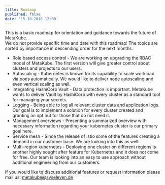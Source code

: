 ```yaml
---
title: Roadmap
published: false
date: '15-10-2018 12:00'
---
```

This is a basic roadmap for orientation and guidance towards the future of MetaKube.  
We do not provide specific time and date with this roadmap! The topics are sorted by importance in descending order for the next months.    
* Role based access control - We are working on upgrading the RBAC model of MetaKube. The first version will give greater control about clusters and projects to our users.    
* Autoscaling - Kubernetes is known for its capability to scale workload via pods automatically. We would like to deliver node autoscaling and even vertical scaling as well.    
* Integrating HashiCorp Vault - Data protection is important. MetaKube wants to deliver Vault by HashiCorp with every cluster as a standard tool for managing your secrets.    
* Logging - Being able to log all relevant cluster data and application logs. Our goal is to implement a solution for every cluster created and granting an opt out for those that do not need it.    
* Management overviews - Presenting a summarized overview with necessary information regarding your kubernetes cluster is our primary goal here.    
* Service mesh - Since the release of istio some of the features creating a demand in our customer base. We are looking into this as well.     
* Multi-region kubernetes - Deploying one cluster on different regions is another highly sought after feature for Kubernetes and it does not come for free. Our team is looking into an easy to use approach without additional engineering from our customers.  

If you would like to discuss additional features or request information please mail us: metakube@syseleven.de
